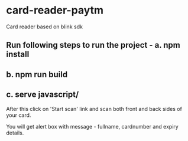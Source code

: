 # card-reader-paytm

Card reader based on blink sdk

Run following steps to run the project -
a. npm install
-----
b. npm run build
-----
c. serve javascript/
-----

After this click on 'Start scan' link and scan both front and back sides of your card.

You will get alert box with message - fullname, cardnumber and expiry details.
